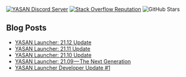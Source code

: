 [![YASAN Discord Server](https://img.shields.io/discord/552160677872271361?label=YASAN%20Discord%20Server)](https://discord.com/invite/htPzqAU)
[![Stack Overflow Reputation](https://img.shields.io/stackexchange/stackoverflow/r/10406881?label=Stack%20Overflow%20Reputation)](https://stackoverflow.com/users/10406881/yasan)
![GitHub Stars](https://img.shields.io/github/stars/yasandev?affiliations=OWNER&label=GitHub%20Stars)



## Blog Posts
<!-- BLOG-POST-LIST:START -->
- [YASAN Launcher: 21.12 Update](https://yasandev.medium.com/yasan-launcher-21-12-cf6000ff814?source=rss-fcea725800bc------2)
- [YASAN Launcher: 21.11 Update](https://yasandev.medium.com/yasan-launcher-21-11-update-ca48ad386e04?source=rss-fcea725800bc------2)
- [YASAN Launcher: 21.10 Update](https://yasandev.medium.com/yasan-launcher-21-10-day-night-colors-8e116c6be599?source=rss-fcea725800bc------2)
- [YASAN Launcher: 21.09 — The Next Generation](https://yasandev.medium.com/yasan-launcher-21-09-update-ceb7381fe06c?source=rss-fcea725800bc------2)
- [YASAN Launcher Developer Update #1](https://yasandev.medium.com/yasan-launcher-developer-update-1-ef68dc6ef879?source=rss-fcea725800bc------2)
<!-- BLOG-POST-LIST:END -->
